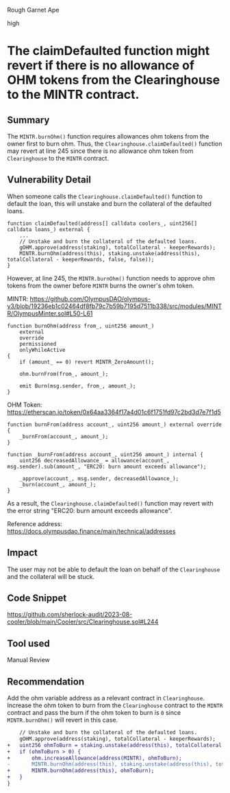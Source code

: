 Rough Garnet Ape

high

# The claimDefaulted function might revert if there is no allowance of OHM tokens from the Clearinghouse to the MINTR contract.
## Summary

The `MINTR.burnOhm()` function requires allowances ohm tokens from the owner first to burn ohm. Thus, the `Clearinghouse.claimDefaulted()` function may revert at line 245 since there is no allowance ohm token from `Clearinghouse` to the `MINTR` contract.

## Vulnerability Detail

When someone calls the `Clearinghouse.claimDefaulted()` function to default the loan, this will unstake and burn the collateral of the defaulted loans.

```solidity=!
function claimDefaulted(address[] calldata coolers_, uint256[] calldata loans_) external {
    ...
    // Unstake and burn the collateral of the defaulted loans.
    gOHM.approve(address(staking), totalCollateral - keeperRewards);
    MINTR.burnOhm(address(this), staking.unstake(address(this), totalCollateral - keeperRewards, false, false));
}
```

However, at line 245, the `MINTR.burnOhm()` function needs to approve ohm tokens from the owner before `MINTR` burns the owner's ohm token.

MINTR: https://github.com/OlympusDAO/olympus-v3/blob/19236eb1c02464df8fb79c7b59b7195d7511b338/src/modules/MINTR/OlympusMinter.sol#L50-L61

```solidity=!
function burnOhm(address from_, uint256 amount_)
    external
    override
    permissioned
    onlyWhileActive
{
    if (amount_ == 0) revert MINTR_ZeroAmount();

    ohm.burnFrom(from_, amount_);

    emit Burn(msg.sender, from_, amount_);
}
```

OHM Token: https://etherscan.io/token/0x64aa3364f17a4d01c6f1751fd97c2bd3d7e7f1d5

```solidity=!
function burnFrom(address account_, uint256 amount_) external override {
    _burnFrom(account_, amount_);
}

function _burnFrom(address account_, uint256 amount_) internal {
    uint256 decreasedAllowance_ = allowance(account_, msg.sender).sub(amount_, "ERC20: burn amount exceeds allowance");

    _approve(account_, msg.sender, decreasedAllowance_);
    _burn(account_, amount_);
}
```

As a result, the `Clearinghouse.claimDefaulted()` function may revert with the error string "ERC20: burn amount exceeds allowance".

Reference address: https://docs.olympusdao.finance/main/technical/addresses

## Impact

The user may not be able to default the loan on behalf of the `Clearinghouse` and the collateral will be stuck.

## Code Snippet
https://github.com/sherlock-audit/2023-08-cooler/blob/main/Cooler/src/Clearinghouse.sol#L244

## Tool used

Manual Review

## Recommendation

Add the ohm variable address as a relevant contract in `Clearinghouse`.
Increase the ohm token to burn from the `Clearinghouse` contract to the `MINTR` contract and pass the burn if the ohm token to burn is `0` since `MINTR.burnOhm()` will revert in this case.

```diff
    // Unstake and burn the collateral of the defaulted loans.
    gOHM.approve(address(staking), totalCollateral - keeperRewards);
+   uint256 ohmToBurn = staking.unstake(address(this), totalCollateral - keeperRewards, false, false);
+   if (ohmToBurn > 0) {
+       ohm.increaseAllowance(address(MINTR), ohmToBurn);
-       MINTR.burnOhm(address(this), staking.unstake(address(this), totalCollateral - keeperRewards, false, false));
+       MINTR.burnOhm(address(this), ohmToBurn);
+   }
}
```